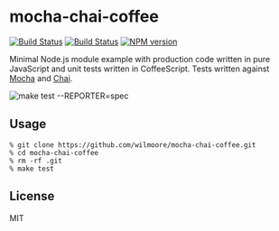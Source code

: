 # mocha-chai-coffee

[![Build
Status](https://travis-ci.org/wilmoore/stbstatus.png?branch=master)](https://travis-ci.org/wilmoore/stbstatus)
[![Build
Status](https://david-dm.org/wilmoore/mocha-chai-coffee.png)](https://david-dm.org/wilmoore/mocha-chai-coffee)
[![NPM
version](https://badge.fury.io/js/mocha-chai-coffee.png)](http://badge.fury.io/js/mocha-chai-coffee)

Minimal Node.js module example with production code written in pure JavaScript and unit tests written in CoffeeScript. Tests written against [Mocha][] and [Chai][].

![make test --REPORTER=spec](https://dsz91cxz97a03.cloudfront.net/dRKwnU1nV2-1200x1200.png)

## Usage

```
% git clone https://github.com/wilmoore/mocha-chai-coffee.git
% cd mocha-chai-coffee
% rm -rf .git
% make test
```

## License
MIT


[Mocha]: http://visionmedia.github.io/mocha/
[Chai]: http://chaijs.com/
